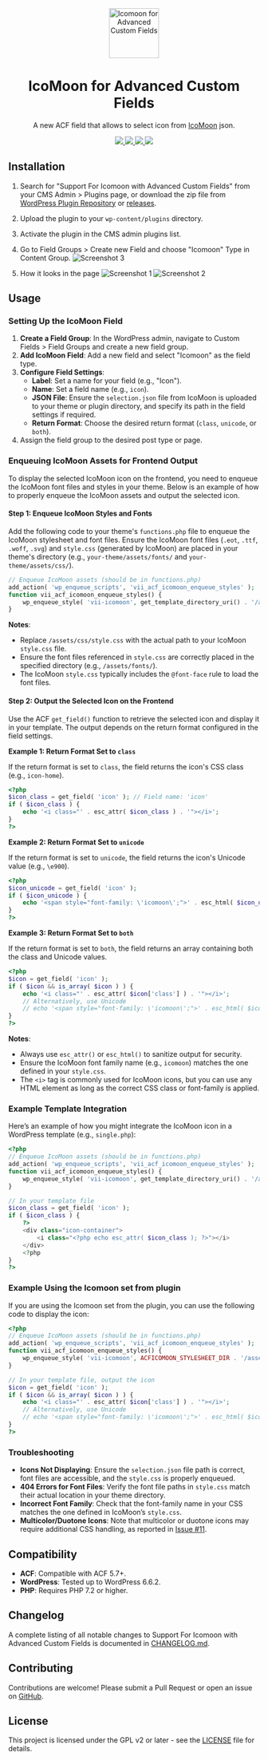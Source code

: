<div align="center">

 <img width="100px" src="https://ps.w.org/acf-icomoon/assets/icon.svg" align="center" alt="Icomoon for Advanced Custom Fields" />

 <h1 align="center" style="border:none; padding:0;">IcoMoon for Advanced Custom Fields</h1>

 <p align="center">A new ACF field that allows to select icon from <a href="https://icomoon.io" target="_blank">IcoMoon</a> json.</p>

 <p align="center">
   <a href="https://github.com/viivue/acf-icomoon/releases/latest">
   <img src="https://badgen.net/github/release/viivue/acf-icomoon/?cache=600">
   </a><a href="https://wordpress.org/plugins/acf-icomoon/">
   <img src="https://img.shields.io/badge/-WordPress-0273A9">
   </a>
    <a href="https://icomoon.io">
   <img src="https://img.shields.io/badge/-IcoMoon-29C3F9">
   </a>
    <a href="https://www.advancedcustomfields.com/">
   <img src="https://img.shields.io/badge/-Advanced Custom Fields-347C39">
   </a>
 </p>

</div>

## Installation

1. Search for "Support For Icomoon with Advanced Custom Fields" from your CMS Admin > Plugins page, or download the zip
   file
   from [WordPress Plugin Repository](https://wordpress.org/plugins/support-for-icomoon-with-advanced-custom-fields/)
   or [releases](https://github.com/viivue/acf-icomoon/releases).
2. Upload the plugin to your `wp-content/plugins` directory.
3. Activate the plugin in the CMS admin plugins list.
4. Go to Field Groups > Create new Field and choose "Icomoon" Type in Content Group.
   ![Screenshot 3](https://ps.w.org/acf-icomoon/assets/screenshot-3.png)

5. How it looks in the page
   ![Screenshot 1](https://ps.w.org/acf-icomoon/assets/screenshot-1.png)
   ![Screenshot 2](https://ps.w.org/acf-icomoon/assets/screenshot-2.png)

## Usage

### Setting Up the IcoMoon Field

1. **Create a Field Group**: In the WordPress admin, navigate to Custom Fields > Field Groups and create a new field
   group.
2. **Add IcoMoon Field**: Add a new field and select "Icomoon" as the field type.
3. **Configure Field Settings**:
    - **Label**: Set a name for your field (e.g., "Icon").
    - **Name**: Set a field name (e.g., `icon`).
    - **JSON File**: Ensure the `selection.json` file from IcoMoon is uploaded to your theme or plugin directory, and
      specify its path in the field settings if required.
    - **Return Format**: Choose the desired return format (`class`, `unicode`, or `both`).
4. Assign the field group to the desired post type or page.

### Enqueuing IcoMoon Assets for Frontend Output

To display the selected IcoMoon icon on the frontend, you need to enqueue the IcoMoon font files and styles in your
theme. Below is an example of how to properly enqueue the IcoMoon assets and output the selected icon.

#### Step 1: Enqueue IcoMoon Styles and Fonts

Add the following code to your theme's `functions.php` file to enqueue the IcoMoon stylesheet and font files. Ensure the
IcoMoon font files (`.eot`, `.ttf`, `.woff`, `.svg`) and `style.css` (generated by IcoMoon) are placed in your theme's
directory (e.g., `your-theme/assets/fonts/` and `your-theme/assets/css/`).

```php
// Enqueue IcoMoon assets (should be in functions.php)
add_action( 'wp_enqueue_scripts', 'vii_acf_icomoon_enqueue_styles' );
function vii_acf_icomoon_enqueue_styles() {
    wp_enqueue_style( 'vii-icomoon', get_template_directory_uri() . '/assets/css/style.css', array(), '1.0.0' );
}
```

**Notes**:

- Replace `/assets/css/style.css` with the actual path to your IcoMoon `style.css` file.
- Ensure the font files referenced in `style.css` are correctly placed in the specified directory (e.g.,
  `/assets/fonts/`).
- The IcoMoon `style.css` typically includes the `@font-face` rule to load the font files.

#### Step 2: Output the Selected Icon on the Frontend

Use the ACF `get_field()` function to retrieve the selected icon and display it in your template. The output depends on
the return format configured in the field settings.

**Example 1: Return Format Set to `class`**

If the return format is set to `class`, the field returns the icon's CSS class (e.g., `icon-home`).

```php
<?php
$icon_class = get_field( 'icon' ); // Field name: 'icon'
if ( $icon_class ) {
    echo '<i class="' . esc_attr( $icon_class ) . '"></i>';
}
?>
```

**Example 2: Return Format Set to `unicode`**

If the return format is set to `unicode`, the field returns the icon's Unicode value (e.g., `\e900`).

```php
<?php
$icon_unicode = get_field( 'icon' );
if ( $icon_unicode ) {
    echo '<span style="font-family: \'icomoon\';">' . esc_html( $icon_unicode ) . '</span>';
}
?>
```

**Example 3: Return Format Set to `both`**

If the return format is set to `both`, the field returns an array containing both the class and Unicode values.

```php
<?php
$icon = get_field( 'icon' );
if ( $icon && is_array( $icon ) ) {
    echo '<i class="' . esc_attr( $icon['class'] ) . '"></i>';
    // Alternatively, use Unicode
    // echo '<span style="font-family: \'icomoon\';">' . esc_html( $icon['unicode'] ) . '</span>';
}
?>
```

**Notes**:

- Always use `esc_attr()` or `esc_html()` to sanitize output for security.
- Ensure the IcoMoon font family name (e.g., `icomoon`) matches the one defined in your `style.css`.
- The `<i>` tag is commonly used for IcoMoon icons, but you can use any HTML element as long as the correct CSS class or
  font-family is applied.

### Example Template Integration

Here’s an example of how you might integrate the IcoMoon icon in a WordPress template (e.g., `single.php`):

```php
<?php
// Enqueue IcoMoon assets (should be in functions.php)
add_action( 'wp_enqueue_scripts', 'vii_acf_icomoon_enqueue_styles' );
function vii_acf_icomoon_enqueue_styles() {
    wp_enqueue_style( 'vii-icomoon', get_template_directory_uri() . '/assets/css/style.css', array(), '1.0.0' );
}

// In your template file
$icon_class = get_field( 'icon' );
if ( $icon_class ) {
    ?>
    <div class="icon-container">
        <i class="<?php echo esc_attr( $icon_class ); ?>"></i>
    </div>
    <?php
}
?>
```

### Example Using the Icomoon set from plugin

If you are using the Icomoon set from the plugin, you can use the following code to display the icon:

```php
<?php
// Enqueue IcoMoon assets (should be in functions.php)
add_action( 'wp_enqueue_scripts', 'vii_acf_icomoon_enqueue_styles' );
function vii_acf_icomoon_enqueue_styles() {
    wp_enqueue_style( 'vii-icomoon', ACFICOMOON_STYLESHEET_DIR . '/assets/css/icomoon.css', array(), '1.0.0' );
}

// In your template file, output the icon
$icon = get_field( 'icon' );
if ( $icon && is_array( $icon ) ) {
    echo '<i class="' . esc_attr( $icon['class'] ) . '"></i>';
    // Alternatively, use Unicode
    // echo '<span style="font-family: \'icomoon\';">' . esc_html( $icon['unicode'] ) . '</span>';
}
?>
```

### Troubleshooting

- **Icons Not Displaying**: Ensure the `selection.json` file path is correct, font files are accessible, and the
  `style.css` is properly enqueued.
- **404 Errors for Font Files**: Verify the font file paths in `style.css` match their actual location in your theme
  directory.
- **Incorrect Font Family**: Check that the font-family name in your CSS matches the one defined in IcoMoon’s
  `style.css`.
- **Multicolor/Duotone Icons**: Note that multicolor or duotone icons may require additional CSS handling, as reported
  in [Issue #11](https://github.com/viivue/acf-icomoon/issues/11).

## Compatibility

- **ACF**: Compatible with ACF 5.7+.
- **WordPress**: Tested up to WordPress 6.6.2.
- **PHP**: Requires PHP 7.2 or higher.

## Changelog

A complete listing of all notable changes to Support For Icomoon with Advanced Custom Fields is documented
in [CHANGELOG.md](CHANGELOG.md).

## Contributing

Contributions are welcome! Please submit a Pull Request or open an issue
on [GitHub](https://github.com/viivue/acf-icomoon).

## License

This project is licensed under the GPL v2 or later - see the [LICENSE](LICENSE) file for details.

